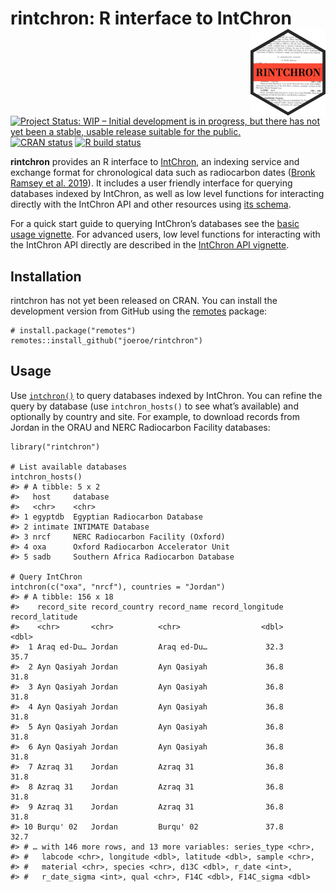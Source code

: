 
<!-- README.md is generated from README.Rmd. Please edit that file -->

rintchron: R interface to IntChron <a href='https://rintchron.joeroe.io'><img src='man/figures/logo.svg' align="right" height="139" /></a>
==========================================================================================================================================

<!-- badges: start -->

[![Project Status: WIP – Initial development is in progress, but there
has not yet been a stable, usable release suitable for the
public.](https://www.repostatus.org/badges/latest/wip.svg)](https://www.repostatus.org/#wip)
[![CRAN
status](https://www.r-pkg.org/badges/version/rintchron)](https://CRAN.R-project.org/package=rintchron)
[![R build
status](https://github.com/joeroe/rintchron/workflows/R-CMD-check/badge.svg)](https://github.com/joeroe/rintchron/actions)
<!-- badges: end -->

**rintchron** provides an R interface to
[IntChron](https://intchron.org), an indexing service and exchange
format for chronological data such as radiocarbon dates ([Bronk Ramsey
et al. 2019](https://doi.org/10.1017/RDC.2019.21)). It includes a user
friendly interface for querying databases indexed by IntChron, as well
as low level functions for interacting directly with the IntChron API
and other resources using [its schema](https://intchron.org/schema).

For a quick start guide to querying IntChron’s databases see the [basic
usage vignette](https://rintchron.joeroe.io/articles/rintchron). For
advanced users, low level functions for interacting with the IntChron
API directly are described in the [IntChron API
vignette](https://rintchron.joeroe.io/articles/intchron_api).

Installation
------------

rintchron has not yet been released on CRAN. You can install the
development version from GitHub using the
[remotes](https://remotes.r-lib.org/) package:

    # install.package("remotes")
    remotes::install_github("joeroe/rintchron")

Usage
-----

Use [`intchron()`](https://rintchron.joeroe.io/reference/intchron) to
query databases indexed by IntChron. You can refine the query by
database (use `intchron_hosts()` to see what’s available) and optionally
by country and site. For example, to download records from Jordan in the
ORAU and NERC Radiocarbon Facility databases:

    library("rintchron")

    # List available databases
    intchron_hosts()
    #> # A tibble: 5 x 2
    #>   host     database                            
    #>   <chr>    <chr>                               
    #> 1 egyptdb  Egyptian Radiocarbon Database       
    #> 2 intimate INTIMATE Database                   
    #> 3 nrcf     NERC Radiocarbon Facility (Oxford)  
    #> 4 oxa      Oxford Radiocarbon Accelerator Unit 
    #> 5 sadb     Southern Africa Radiocarbon Database

    # Query IntChron
    intchron(c("oxa", "nrcf"), countries = "Jordan")
    #> # A tibble: 156 x 18
    #>    record_site record_country record_name record_longitude record_latitude
    #>    <chr>       <chr>          <chr>                  <dbl>           <dbl>
    #>  1 Araq ed-Du… Jordan         Araq ed-Du…             32.3            35.7
    #>  2 Ayn Qasiyah Jordan         Ayn Qasiyah             36.8            31.8
    #>  3 Ayn Qasiyah Jordan         Ayn Qasiyah             36.8            31.8
    #>  4 Ayn Qasiyah Jordan         Ayn Qasiyah             36.8            31.8
    #>  5 Ayn Qasiyah Jordan         Ayn Qasiyah             36.8            31.8
    #>  6 Ayn Qasiyah Jordan         Ayn Qasiyah             36.8            31.8
    #>  7 Azraq 31    Jordan         Azraq 31                36.8            31.8
    #>  8 Azraq 31    Jordan         Azraq 31                36.8            31.8
    #>  9 Azraq 31    Jordan         Azraq 31                36.8            31.8
    #> 10 Burqu' 02   Jordan         Burqu' 02               37.8            32.7
    #> # … with 146 more rows, and 13 more variables: series_type <chr>,
    #> #   labcode <chr>, longitude <dbl>, latitude <dbl>, sample <chr>,
    #> #   material <chr>, species <chr>, d13C <dbl>, r_date <int>,
    #> #   r_date_sigma <int>, qual <chr>, F14C <dbl>, F14C_sigma <dbl>
